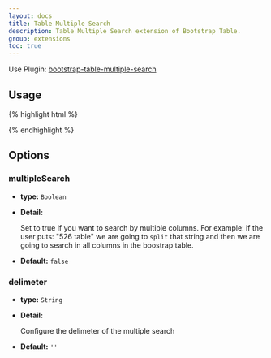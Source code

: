 ```yaml
---
layout: docs
title: Table Multiple Search
description: Table Multiple Search extension of Bootstrap Table.
group: extensions
toc: true
---
```


Use Plugin: [bootstrap-table-multiple-search](https://github.com/wenzhixin/bootstrap-table/tree/master/src/extensions/multiple-search)

## Usage

{% highlight html %}
<script src="extensions/multiple-search/bootstrap-table-multiple-search.js"></script>
{% endhighlight %}

## Options

### multipleSearch

- **type:** `Boolean`

- **Detail:**

   Set to true if you want to search by multiple columns. For example: if the user puts: "526 table" we are going to `split` that string and then we are going to search in all columns in the boostrap table.

- **Default:** `false`

### delimeter

- **type:** `String`

- **Detail:**

   Configure the delimeter of the multiple search

- **Default:** `''`

